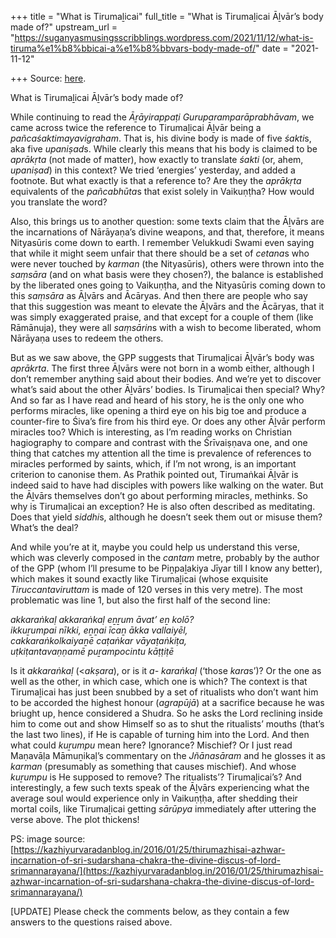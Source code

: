 +++
title = "What is Tirumaḻicai"
full_title = "What is Tirumaḻicai Āḻvār’s body made of?"
upstream_url = "https://suganyasmusingsscribblings.wordpress.com/2021/11/12/what-is-tiruma%e1%b8%bbicai-a%e1%b8%bbvars-body-made-of/"
date = "2021-11-12"

+++
Source: [here](https://suganyasmusingsscribblings.wordpress.com/2021/11/12/what-is-tiruma%e1%b8%bbicai-a%e1%b8%bbvars-body-made-of/).

What is Tirumaḻicai Āḻvār’s body made of?

While continuing to read the *Āṟāyirappaṭi Guruparamparāprabhāvam*, we came across twice the reference to Tirumaḻicai Āḻvār being a *pañcaśaktimayavigraham*. That is, his divine body is made of five *śakti*s, aka five *upaniṣad*s. While clearly this means that his body is claimed to be *aprākṛta* (not made of matter), how exactly to translate *śakti* (or, ahem, *upaniṣad*) in this context? We tried ‘energies’ yesterday, and added a footnote. But what exactly is that a reference to? Are they the *aprākṛta* equivalents of the *pañcabhūta*s that exist solely in Vaikuṇṭha? How would you translate the word?

Also, this brings us to another question: some texts claim that the Āḻvārs are the incarnations of Nārāyaṇa’s divine weapons, and that, therefore, it means Nityasūris come down to earth. I remember Velukkudi Swami even saying that while it might seem unfair that there should be a set of *cetana*s who were never touched by *karman* (the Nityasūris), others were thrown into the *saṃsāra* (and on what basis were they chosen?), the balance is established by the liberated ones going to Vaikuṇṭha, and the Nityasūris coming down to this *saṃsāra* as Āḻvārs and Ācāryas. And then there are people who say that this suggestion was meant to elevate the Āḻvārs and the Ācāryas, that it was simply exaggerated praise, and that except for a couple of them (like Rāmānuja), they were all *saṃsārin*s with a wish to become liberated, whom Nārāyaṇa uses to redeem the others.

But as we saw above, the GPP suggests that Tirumaḻicai Āḻvār’s body was *aprākrta*. The first three Āḻvārs were not born in a womb either, although I don’t remember anything said about their bodies. And we’re yet to discover what’s said about the other Āḻvārs’ bodies. Is Tirumaḻicai then special? Why? And so far as I have read and heard of his story, he is the only one who performs miracles, like opening a third eye on his big toe and produce a counter-fire to Śiva’s fire from his third eye. Or does any other Āḻvār perform miracles too? Which is interesting, as I’m reading works on Christian hagiography to compare and contrast with the Śrīvaiṣṇava one, and one thing that catches my attention all the time is prevalence of references to miracles performed by saints, which, if I’m not wrong, is an important criterion to canonise them. As Prathik pointed out, Tirumaṅkai Āḻvār is indeed said to have had disciples with powers like walking on the water. But the Āḻvārs themselves don’t go about performing miracles, methinks. So why is Tirumaḻicai an exception? He is also often described as meditating. Does that yield *siddhi*s, although he doesn’t seek them out or misuse them? What’s the deal?

And while you’re at it, maybe you could help us understand this verse, which was cleverly composed in the *cantam* metre, probably by the author of the GPP (whom I’ll presume to be Piṉpaḻakiya Jīyar till I know any better), which makes it sound exactly like Tirumaḻicai (whose exquisite *Tiruccantaviruttam* is made of 120 verses in this very metre). The most problematic was line 1, but also the first half of the second line:

*akkaraṅkaḷ akkaraṅkaḷ eṉṟum āvat’ eṉ kolō?  
ikkuṟumpai nīkki, eṉṉai īcaṉ ākka vallaiyēl,  
cakkaraṅkolkaiyaṉē caṭaṅkar vāyaṭaṅkiṭa,  
uṭkiṭantavaṇṇamē puṟampocintu kāṭṭiṭē*

Is it *akkaraṅkaḷ* (\<*akṣara*), or is it *a- karaṅkaḷ* (‘those *kara*s’)? Or the one as well as the other, in which case, which one is which? The context is that Tirumaḻicai has just been snubbed by a set of ritualists who don’t want him to be accorded the highest honour (*agrapūjā*) at a sacrifice because he was briught up, hence considered a Shudra. So he asks the Lord reclining inside him to come out and show Himself so as to shut the ritualists’ mouths (that’s the last two lines), if He is capable of turning him into the Lord. And then what could *kuṟumpu* mean here? Ignorance? Mischief? Or I just read Maṇavāḷa Māmuṉikaḷ’s commentary on the *Jñānasāram* and he glosses it as *karman* (presumably as something that causes mischief). And whose *kuṟumpu* is He supposed to remove? The ritualists’? Tirumaḻicai’s? And interestingly, a few such texts speak of the Āḻvārs experiencing what the average soul would experience only in Vaikuṇṭḥa, after shedding their mortal coils, like Tirumaḻicai getting *sārūpya* immediately after uttering the verse above. The plot thickens!

PS: image source: [https://kazhiyurvaradanblog.in/2016/01/25/thirumazhisai-azhwar-incarnation-of-sri-sudarshana-chakra-the-divine-discus-of-lord-srimannarayana/](https://kazhiyurvaradanblog.in/2016/01/25/thirumazhisai-azhwar-incarnation-of-sri-sudarshana-chakra-the-divine-discus-of-lord-srimannarayana/)

\[UPDATE\] Please check the comments below, as they contain a few answers to the questions raised above.
